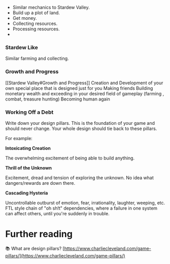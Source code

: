 - Similar mechanics to Stardew Valley.
- Build up a plot of land. 
- Get money.
- Collecting resources. 
- Processing resources.
- 
### Stardew Like
Similar farming and collecting. 
### Growth and Progress
[[Stardew Valley#Growth and Progress]]
Creation and Development of your own special place that is designed just for you
 Making friends
 Building monetary wealth and exceeding in your desired field of gameplay (farming , combat, treasure hunting)
 Becoming human again
### Working Off a Debt

Write down your design pillars. This is the foundation of your game and should never change. Your whole design should tie back to these pillars.

For example:

**Intoxicating Creation**

The overwhelming excitement of being able to build anything.

**Thrill of the Unknown**

Excitement, dread and tension of exploring the unknown. No idea what dangers/rewards are down there.

**Cascading Hysteria**

Uncontrollable outburst of emotion, fear, irrationality, laughter, weeping, etc. FTL style chain of "oh sh!t" dependencies, where a failure in one system can affect others, until you're suddenly in trouble.
# Further reading


📚 What are design pillars?
[https://www.charliecleveland.com/game-pillars/](https://www.charliecleveland.com/game-pillars/)

